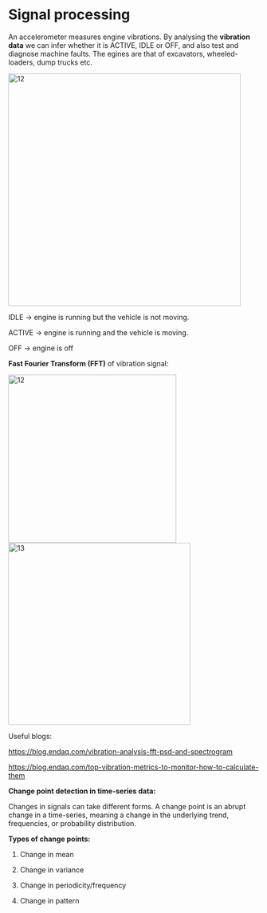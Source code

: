 # Signal processing

An accelerometer measures engine vibrations. By analysing the **vibration data** we can infer whether it is ACTIVE, IDLE or OFF, and also test and diagnose machine faults.
The egines are that of excavators, wheeled-loaders, dump trucks etc.

<img width="466" alt="12" src="https://github.com/user-attachments/assets/c36ca8ed-8831-4070-994a-52470f7917fe" />


IDLE -> engine is running but the vehicle is not moving.

ACTIVE -> engine is running and the vehicle is moving.

OFF -> engine is off

**Fast Fourier Transform (FFT)** of vibration signal:

<img width="337" alt="12" src="https://github.com/user-attachments/assets/165cd62f-3a0a-4648-942c-1683449e0ace" />
<img width="365" alt="13" src="https://github.com/user-attachments/assets/3698b7ab-1dbd-4226-8cfb-71ef66b041e6" />

Useful blogs: 

https://blog.endaq.com/vibration-analysis-fft-psd-and-spectrogram

https://blog.endaq.com/top-vibration-metrics-to-monitor-how-to-calculate-them

**Change point detection in time-series data:**

Changes in signals can take different forms. A change point is an abrupt change in a time-series, meaning a change in the underlying trend, frequencies, or probability distribution.

**Types of change points:**

1. Change in mean

2. Change in variance

3. Change in periodicity/frequency

4. Change in pattern

   



